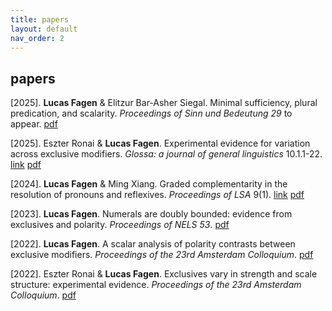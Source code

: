 ```yaml
---
title: papers
layout: default
nav_order: 2
---
```


## papers ##

[2025]. **Lucas Fagen** & Elitzur Bar-Asher Siegal. Minimal sufficiency, plural predication, and scalarity. *Proceedings of Sinn und Bedeutung 29* to appear. [pdf](papers/minimal-sufficiency-sub2025.pdf)

[2025]. Eszter Ronai & **Lucas Fagen**. Experimental evidence for variation across exclusive modifiers. *Glossa: a journal of general linguistics* 10.1.1-22. [link](https://doi.org/10.16995/glossa.16797) [pdf](papers/exclusives-scalar-diversity-glossa2025.pdf)

[2024]. **Lucas Fagen** & Ming Xiang. Graded complementarity in the resolution of pronouns and reflexives. *Proceedings of LSA* 9(1). [link](https://journals.linguisticsociety.org/proceedings/index.php/PLSA/article/view/5697) [pdf](papers/pronouns-reflexives-lsa2024.pdf)

[2023]. **Lucas Fagen**. Numerals are doubly bounded: evidence from exclusives and polarity. *Proceedings of NELS 53*. [pdf](papers/exclusives-polarity-numerals-nels2023.pdf)

[2022]. **Lucas Fagen**. A scalar analysis of polarity contrasts between exclusive modifiers. *Proceedings of the 23rd Amsterdam Colloquium*. [pdf](papers/exclusives-polarity-ac2022.pdf)

[2022]. Eszter Ronai & **Lucas Fagen**. Exclusives vary in strength and scale structure: experimental evidence. *Proceedings of the 23rd Amsterdam Colloquium*. [pdf](papers/exclusives-scalar-diversity-ac2022.pdf)
